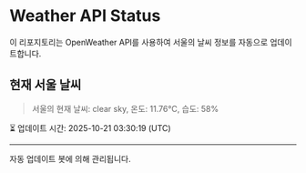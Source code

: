 
# Weather API Status

이 리포지토리는 OpenWeather API를 사용하여 서울의 날씨 정보를 자동으로 업데이트합니다.

## 현재 서울 날씨
> 서울의 현재 날씨: clear sky, 온도: 11.76°C, 습도: 58%

⏳ 업데이트 시간: 2025-10-21 03:30:19 (UTC)

---
자동 업데이트 봇에 의해 관리됩니다.
